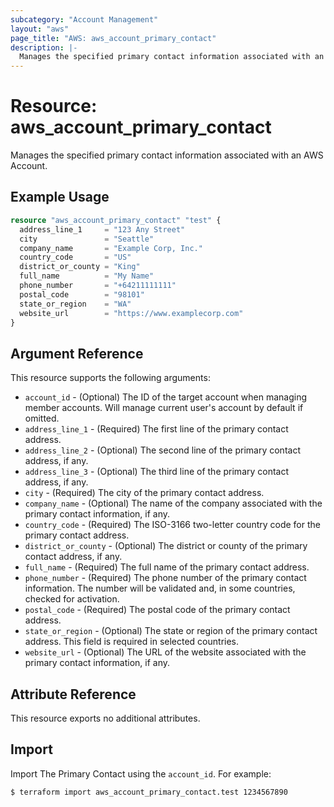 ```yaml
---
subcategory: "Account Management"
layout: "aws"
page_title: "AWS: aws_account_primary_contact"
description: |-
  Manages the specified primary contact information associated with an AWS Account.
---
```


# Resource: aws_account_primary_contact

Manages the specified primary contact information associated with an AWS Account.

## Example Usage

```terraform
resource "aws_account_primary_contact" "test" {
  address_line_1     = "123 Any Street"
  city               = "Seattle"
  company_name       = "Example Corp, Inc."
  country_code       = "US"
  district_or_county = "King"
  full_name          = "My Name"
  phone_number       = "+64211111111"
  postal_code        = "98101"
  state_or_region    = "WA"
  website_url        = "https://www.examplecorp.com"
}
```

## Argument Reference

This resource supports the following arguments:

* `account_id` - (Optional) The ID of the target account when managing member accounts. Will manage current user's account by default if omitted.
* `address_line_1` - (Required) The first line of the primary contact address.
* `address_line_2` - (Optional) The second line of the primary contact address, if any.
* `address_line_3` - (Optional) The third line of the primary contact address, if any.
* `city` - (Required) The city of the primary contact address.
* `company_name` - (Optional) The name of the company associated with the primary contact information, if any.
* `country_code` - (Required) The ISO-3166 two-letter country code for the primary contact address.
* `district_or_county` - (Optional) The district or county of the primary contact address, if any.
* `full_name` - (Required) The full name of the primary contact address.
* `phone_number` - (Required) The phone number of the primary contact information. The number will be validated and, in some countries, checked for activation.
* `postal_code` - (Required) The postal code of the primary contact address.
* `state_or_region` - (Optional) The state or region of the primary contact address. This field is required in selected countries.
* `website_url` - (Optional) The URL of the website associated with the primary contact information, if any.

## Attribute Reference

This resource exports no additional attributes.

## Import

Import The Primary Contact using the `account_id`. For example:

```
$ terraform import aws_account_primary_contact.test 1234567890
```
